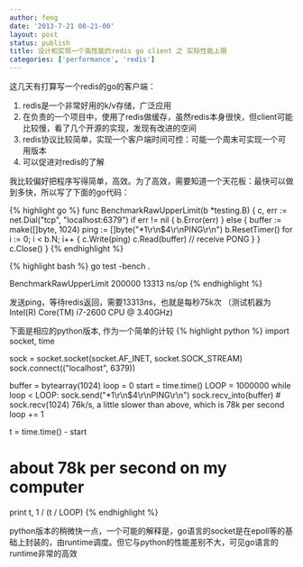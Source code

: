 ```yaml
---
author: feng
date: '2013-7-21 08-21-00'
layout: post
status: publish
title: 设计和实现一个高性能的redis go client 之 实际性能上限
categories: ['performance', 'redis']
---
```


这几天有打算写一个redis的go的客户端：

1. redis是一个非常好用的k/v存储，广泛应用
2. 在负责的一个项目中，使用了redis做缓存，虽然redis本身很快，但client可能比较慢，看了几个开源的实现，发现有改进的空间
4. redis协议比较简单，实现一个客户端时间可控：可能一个周末可实现一个可用版本
5. 可以促进对redis的了解

我比较偏好把程序写得简单，高效。为了高效，需要知道一个天花板：最快可以做到多快，所以写了下面的go代码：

{% highlight go %}
func BenchmarkRawUpperLimit(b *testing.B) {
	c, err := net.Dial("tcp", "localhost:6379")
	if err != nil {
		b.Error(err)
	} else {
		buffer := make([]byte, 1024)
		ping := []byte("*1\r\n$4\r\nPING\r\n")
		b.ResetTimer()
		for i := 0; i < b.N; i++ {
			c.Write(ping)
			c.Read(buffer)  // receive PONG
		}
	}
	c.Close()
}
{% endhighlight %}


{% highlight bash %}
go test -bench .

BenchmarkRawUpperLimit	  200000	     13313 ns/op
{% endhighlight %}

发送ping，等待redis返回，需要13313ns，也就是每秒75k次 （测试机器为Intel(R) Core(TM) i7-2600 CPU @ 3.40GHz)

下面是相应的python版本, 作为一个简单的计较
{% highlight python %}
import socket, time

sock = socket.socket(socket.AF_INET, socket.SOCK_STREAM)
sock.connect(("localhost", 6379))

buffer = bytearray(1024)
loop = 0
start = time.time()
LOOP = 1000000
while loop < LOOP:
    sock.send("*1\r\n$4\r\nPING\r\n")
    sock.recv_into(buffer)
    #  sock.recv(1024)  76k/s, a little slower than above, which is 78k per second
    loop += 1

t = time.time() - start
# about 78k per second on my computer
print t, 1 / (t / LOOP)
{% endhighlight %}

python版本的稍微快一点，一个可能的解释是，go语言的socket是在epoll等的基础上封装的，由runtime调度。但它与python的性能差别不大，可见go语言的runtime非常的高效
